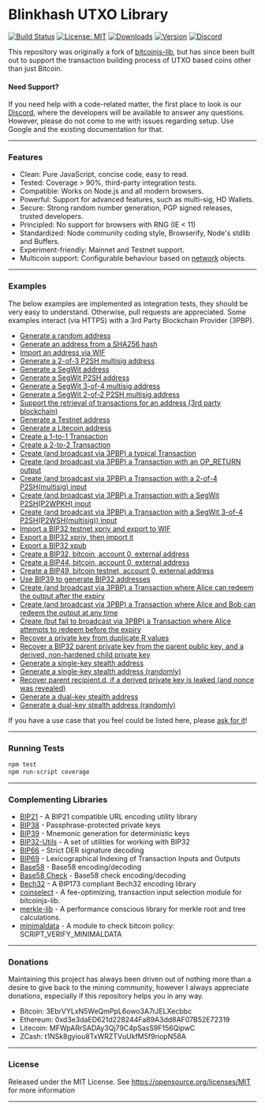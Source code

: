 # Blinkhash UTXO Library

[![Build Status](https://travis-ci.org/blinkhash/blinkhash-utxo-lib.svg?branch=master)](https://travis-ci.org/blinkhash/blinkhash-utxo-lib)
[![License: MIT](https://img.shields.io/badge/License-GPL%20v2-blue.svg)](https://opensource.org/licenses/MIT)
[![Downloads](https://img.shields.io/npm/dm/blinkhash-utxo-lib.svg)](https://www.npmjs.com/package/blinkhash-utxo-lib)
[![Version](https://img.shields.io/npm/v/blinkhash-utxo-lib.svg)](https://www.npmjs.com/package/blinkhash-utxo-lib)
[![Discord](https://img.shields.io/discord/738590795384356904)](https://discord.gg/8xtHZFKJQY)

This repository was originally a fork of [bitcoinjs-lib](https://github.com/BitGo/bitcoinjs-lib), but has since been built out to support the transaction building process of UTXO based coins other than just Bitcoin.

#### Need Support?

If you need help with a code-related matter, the first place to look is our [Discord](https://discord.gg/8xtHZFKJQY), where the developers will be available to answer any questions. However, please do not come to me with issues regarding setup. Use Google and the existing documentation for that.

---

### Features

- Clean: Pure JavaScript, concise code, easy to read.
- Tested: Coverage > 90%, third-party integration tests.
- Compatible: Works on Node.js and all modern browsers.
- Powerful: Support for advanced features, such as multi-sig, HD Wallets.
- Secure: Strong random number generation, PGP signed releases, trusted developers.
- Principled: No support for browsers with RNG (IE < 11)
- Standardized: Node community coding style, Browserify, Node's stdlib and Buffers.
- Experiment-friendly: Mainnet and Testnet support.
- Multicoin support: Configurable behaviour based on [network](https://github.com/blinkhash/blinkhash-utxo-lib/blob/master/src/networks.js) objects.

---

### Examples

The below examples are implemented as integration tests, they should be very easy to understand. Otherwise, pull requests are appreciated. Some examples interact (via HTTPS) with a 3rd Party Blockchain Provider (3PBP).

- [Generate a random address](https://github.com/blinkhash/blinkhash-utxo-lib/blob/master/test/integration/addresses.js#L12)
- [Generate an address from a SHA256 hash](https://github.com/blinkhash/blinkhash-utxo-lib/blob/master/test/integration/addresses.js#L19)
- [Import an address via WIF](https://github.com/blinkhash/blinkhash-utxo-lib/blob/master/test/integration/addresses.js#L29)
- [Generate a 2-of-3 P2SH multisig address](https://github.com/blinkhash/blinkhash-utxo-lib/blob/master/test/integration/addresses.js#L36)
- [Generate a SegWit address](https://github.com/blinkhash/blinkhash-utxo-lib/blob/master/test/integration/addresses.js#L50)
- [Generate a SegWit P2SH address](https://github.com/blinkhash/blinkhash-utxo-lib/blob/master/test/integration/addresses.js#L60)
- [Generate a SegWit 3-of-4 multisig address](https://github.com/blinkhash/blinkhash-utxo-lib/blob/master/test/integration/addresses.js#L71)
- [Generate a SegWit 2-of-2 P2SH multisig address](https://github.com/blinkhash/blinkhash-utxo-lib/blob/master/test/integration/addresses.js#L86)
- [Support the retrieval of transactions for an address (3rd party blockchain)](https://github.com/blinkhash/blinkhash-utxo-lib/blob/master/test/integration/addresses.js#L100)
- [Generate a Testnet address](https://github.com/blinkhash/blinkhash-utxo-lib/blob/master/test/integration/addresses.js#L121)
- [Generate a Litecoin address](https://github.com/blinkhash/blinkhash-utxo-lib/blob/master/test/integration/addresses.js#L131)
- [Create a 1-to-1 Transaction](https://github.com/blinkhash/blinkhash-utxo-lib/blob/master/test/integration/transactions.js#L14)
- [Create a 2-to-2 Transaction](https://github.com/blinkhash/blinkhash-utxo-lib/blob/master/test/integration/transactions.js#L28)
- [Create (and broadcast via 3PBP) a typical Transaction](https://github.com/blinkhash/blinkhash-utxo-lib/blob/master/test/integration/transactions.js#L46)
- [Create (and broadcast via 3PBP) a Transaction with an OP\_RETURN output](https://github.com/blinkhash/blinkhash-utxo-lib/blob/master/test/integration/transactions.js#L88)
- [Create (and broadcast via 3PBP) a Transaction with a 2-of-4 P2SH(multisig) input](https://github.com/blinkhash/blinkhash-utxo-lib/blob/master/test/integration/transactions.js#L115)
- [Create (and broadcast via 3PBP) a Transaction with a SegWit P2SH(P2WPKH) input](https://github.com/blinkhash/blinkhash-utxo-lib/blob/master/test/integration/transactions.js#L151)
- [Create (and broadcast via 3PBP) a Transaction with a SegWit 3-of-4 P2SH(P2WSH(multisig)) input](https://github.com/blinkhash/blinkhash-utxo-lib/blob/master/test/integration/transactions.js#L183)
- [Import a BIP32 testnet xpriv and export to WIF](https://github.com/blinkhash/blinkhash-utxo-lib/blob/master/test/integration/bip32.js#L8)
- [Export a BIP32 xpriv, then import it](https://github.com/blinkhash/blinkhash-utxo-lib/blob/master/test/integration/bip32.js#L15)
- [Export a BIP32 xpub](https://github.com/blinkhash/blinkhash-utxo-lib/blob/master/test/integration/bip32.js#L26)
- [Create a BIP32, bitcoin, account 0, external address](https://github.com/blinkhash/blinkhash-utxo-lib/blob/master/test/integration/bip32.js#L35)
- [Create a BIP44, bitcoin, account 0, external address](https://github.com/blinkhash/blinkhash-utxo-lib/blob/master/test/integration/bip32.js#L50)
- [Create a BIP49, bitcoin testnet, account 0, external address](https://github.com/blinkhash/blinkhash-utxo-lib/blob/master/test/integration/bip32.js#L66)
- [Use BIP39 to generate BIP32 addresses](https://github.com/blinkhash/blinkhash-utxo-lib/blob/master/test/integration/bip32.js#L83)
- [Create (and broadcast via 3PBP) a Transaction where Alice can redeem the output after the expiry](https://github.com/blinkhash/blinkhash-utxo-lib/blob/master/test/integration/cltv.js#L37)
- [Create (and broadcast via 3PBP) a Transaction where Alice and Bob can redeem the output at any time](https://github.com/blinkhash/blinkhash-utxo-lib/blob/master/test/integration/cltv.js#L71)
- [Create (but fail to broadcast via 3PBP) a Transaction where Alice attempts to redeem before the expiry](https://github.com/blinkhash/blinkhash-utxo-lib/blob/master/test/integration/cltv.js#L104)
- [Recover a private key from duplicate R values](https://github.com/blinkhash/blinkhash-utxo-lib/blob/master/test/integration/crypto.js#L14)
- [Recover a BIP32 parent private key from the parent public key, and a derived, non-hardened child private key](https://github.com/blinkhash/blinkhash-utxo-lib/blob/master/test/integration/crypto.js#L115)
- [Generate a single-key stealth address](https://github.com/blinkhash/blinkhash-utxo-lib/blob/master/test/integration/stealth.js#L70:)
- [Generate a single-key stealth address (randomly)](https://github.com/blinkhash/blinkhash-utxo-lib/blob/master/test/integration/stealth.js#L89:)
- [Recover parent recipient.d, if a derived private key is leaked (and nonce was revealed)](https://github.com/blinkhash/blinkhash-utxo-lib/blob/master/test/integration/stealth.js#L105)
- [Generate a dual-key stealth address](https://github.com/blinkhash/blinkhash-utxo-lib/blob/master/test/integration/stealth.js#L122)
- [Generate a dual-key stealth address (randomly)](https://github.com/blinkhash/blinkhash-utxo-lib/blob/master/test/integration/stealth.js#L145)

If you have a use case that you feel could be listed here, please [ask for it](https://github.com/blinkhash/blinkhash-utxo-lib/issues/new)!

---

### Running Tests

``` bash
npm test
npm run-script coverage
```

---

### Complementing Libraries

- [BIP21](https://github.com/bitcoinjs/bip21) - A BIP21 compatible URL encoding utility library
- [BIP38](https://github.com/bitcoinjs/bip38) - Passphrase-protected private keys
- [BIP39](https://github.com/bitcoinjs/bip39) - Mnemonic generation for deterministic keys
- [BIP32-Utils](https://github.com/bitcoinjs/bip32-utils) - A set of utilities for working with BIP32
- [BIP66](https://github.com/bitcoinjs/bip66) - Strict DER signature decoding
- [BIP69](https://github.com/bitcoinjs/bip69) - Lexicographical Indexing of Transaction Inputs and Outputs
- [Base58](https://github.com/cryptocoinjs/bs58) - Base58 encoding/decoding
- [Base58 Check](https://github.com/bitcoinjs/bs58check) - Base58 check encoding/decoding
- [Bech32](https://github.com/bitcoinjs/bech32) - A BIP173 compliant Bech32 encoding library
- [coinselect](https://github.com/bitcoinjs/coinselect) - A fee-optimizing, transaction input selection module for bitcoinjs-lib.
- [merkle-lib](https://github.com/bitcoinjs/merkle-lib) - A performance conscious library for merkle root and tree calculations.
- [minimaldata](https://github.com/bitcoinjs/minimaldata) - A module to check bitcoin policy: SCRIPT_VERIFY_MINIMALDATA

---

### Donations

Maintaining this project has always been driven out of nothing more than a desire to give back to the mining community, however I always appreciate donations, especially if this repository helps you in any way.

- Bitcoin: 3EbrVYLxN5WeQmPpL6owo3A7rJELXecbbc
- Ethereum: 0xd3e3daED621d228244Fa89A3dd8AF07B52E72319
- Litecoin: MFWpARrSADAy3Qj79C4pSasS9F156QipwC
- ZCash: t1NSk8gyiou8TxWRZTVuUkfM5f9riopN58A

---

### License

Released under the MIT License. See https://opensource.org/licenses/MIT for more information

---
